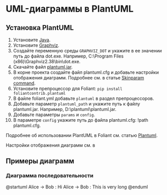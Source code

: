 # UML-диаграммы в PlantUML

## Установка PlantUML

1. Установите [Java](https://www.java.com/en/download/).
2. Установите [Graphviz](https://plantuml.com/ru/graphviz-dot).
3. Создайте переменную среды `GRAPHVIZ_DOT` и укажите в ее значении путь до файла dot.exe. Например, C:\Program Files (x86)\Graphviz2.38\bin\dot.exe.
4. Скачайте файл [plantuml.jar](http://sourceforge.net/projects/plantuml/files/plantuml.jar/download).
5. В корне проекта создайте файл plantuml.cfg и добавьте настройки отображения диаграмм. Подробнее см. в статье [Skinparam command](https://plantuml.com/ru/skinparam).
6. Установите препроцессор для Foliant: `pip install foliantcontrib.plantuml`
7. В файле foliant.yml  добавьте `plantuml` в раздел препроцессоров.
8. Добавьте параметр `plantuml_path` и укажите путь к файлу plantuml.jar. Например, D:\plantuml\plantuml.jar.
9. Добавьте параметры `params` и `config`.
10. В параметре `config` укажите путь до  файла plantuml.cfg: !path plantuml.cfg.

Подробнее об использовании PlantUML в Foliant см. статью [Plantuml](https://foliant-docs.github.io/docs/preprocessors/plantuml/#usage).

Настройки отображения диаграмм см. в 

## Примеры диаграмм

### Диаграмма последовательности

<plantuml>
    @startuml
    Alice -> Bob : Hi
    Alice -> Bob : This is very long
    @enduml
</plantuml>
